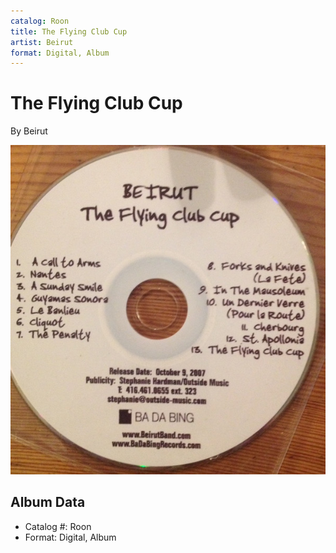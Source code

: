 ```yaml
---
catalog: Roon
title: The Flying Club Cup
artist: Beirut
format: Digital, Album
---
```


# The Flying Club Cup

By Beirut

![](../../assets/albumcovers/Beirut-The_Flying_Club_Cup.png)

## Album Data

- Catalog #: Roon
- Format: Digital, Album

